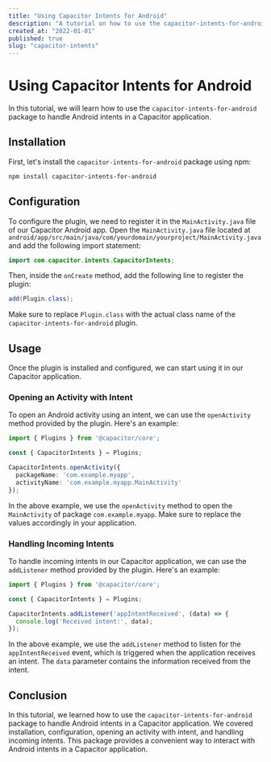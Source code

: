 ```yaml
---
title: "Using Capacitor Intents for Android"
description: "A tutorial on how to use the capacitor-intents-for-android package to handle Android intents in a Capacitor application."
created_at: "2022-01-01"
published: true
slug: "capacitor-intents"
---
```


# Using Capacitor Intents for Android

In this tutorial, we will learn how to use the `capacitor-intents-for-android` package to handle Android intents in a Capacitor application. 

## Installation

First, let's install the `capacitor-intents-for-android` package using npm:

```bash
npm install capacitor-intents-for-android
```

## Configuration

To configure the plugin, we need to register it in the `MainActivity.java` file of our Capacitor Android app. Open the `MainActivity.java` file located at `android/app/src/main/java/com/yourdomain/yourproject/MainActivity.java` and add the following import statement:

```java
import com.capacitor.intents.CapacitorIntents;
```

Then, inside the `onCreate` method, add the following line to register the plugin:

```java
add(Plugin.class);
```

Make sure to replace `Plugin.class` with the actual class name of the `capacitor-intents-for-android` plugin.

## Usage

Once the plugin is installed and configured, we can start using it in our Capacitor application. 

### Opening an Activity with Intent

To open an Android activity using an intent, we can use the `openActivity` method provided by the plugin. Here's an example:

```typescript
import { Plugins } from '@capacitor/core';

const { CapacitorIntents } = Plugins;

CapacitorIntents.openActivity({
  packageName: 'com.example.myapp',
  activityName: 'com.example.myapp.MainActivity'
});
```

In the above example, we use the `openActivity` method to open the `MainActivity` of package `com.example.myapp`. Make sure to replace the values accordingly in your application.

### Handling Incoming Intents

To handle incoming intents in our Capacitor application, we can use the `addListener` method provided by the plugin. Here's an example:

```typescript
import { Plugins } from '@capacitor/core';

const { CapacitorIntents } = Plugins;

CapacitorIntents.addListener('appIntentReceived', (data) => {
  console.log('Received intent:', data);
});
```

In the above example, we use the `addListener` method to listen for the `appIntentReceived` event, which is triggered when the application receives an intent. The `data` parameter contains the information received from the intent.

## Conclusion

In this tutorial, we learned how to use the `capacitor-intents-for-android` package to handle Android intents in a Capacitor application. We covered installation, configuration, opening an activity with intent, and handling incoming intents. This package provides a convenient way to interact with Android intents in a Capacitor application.